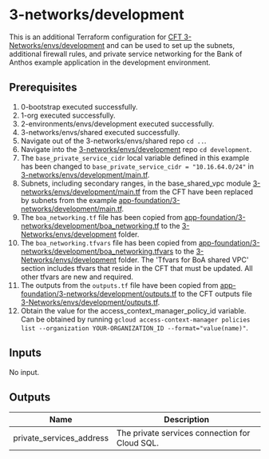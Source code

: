 # 3-networks/development

This is an additional Terraform configuration for [CFT 3-Networks/envs/development](https://github.com/terraform-google-modules/terraform-example-foundation/tree/master/3-networks/envs/development) and can be used to set up the subnets, additional firewall rules, and private service networking for the Bank of Anthos example application in the development environment.

## Prerequisites

1. 0-bootstrap executed successfully.
1. 1-org executed successfully.
1. 2-environments/envs/development executed successfully.
1. 3-networks/envs/shared executed successfully.
1. Navigate out of the 3-networks/envs/shared repo `cd ..`.
1. Navigate into the [3-networks/envs/development](https://github.com/terraform-google-modules/terraform-example-foundation/blob/master/3-networks/envs/development) repo `cd development`.
1. The `base_private_service_cidr` local variable defined in this example has been changed to `base_private_service_cidr = "10.16.64.0/24"` in [3-networks/envs/development/main.tf](https://github.com/terraform-google-modules/terraform-example-foundation/blob/master/3-networks/envs/development/main.tf).
1. Subnets, including secondary ranges, in the base_shared_vpc module [3-networks/envs/development/main.tf](https://github.com/terraform-google-modules/terraform-example-foundation/blob/master/3-networks/envs/development/main.tf) from the CFT have been replaced by subnets from the example [app-foundation/3-networks/development/main.tf](https://github.com/GoogleCloudPlatform/terraform-example-foundation-app/tree/main/app-foundation/3-networks/development/main.tf).
1. The `boa_networking.tf` file has been copied from [app-foundation/3-networks/development/boa_networking.tf](https://github.com/GoogleCloudPlatform/terraform-example-foundation-app/tree/main/app-foundation/3-networks/development/boa_networking.tf) to the [3-Networks/envs/development](https://github.com/terraform-google-modules/terraform-example-foundation/blob/master/3-networks/envs/development) folder.
1. The `boa_networking.tfvars` file has been copied from [app-foundation/3-networks/development/boa_networking.tfvars](https://github.com/GoogleCloudPlatform/terraform-example-foundation-app/tree/main/app-foundation/3-networks/development/boa_networking.tfvars) to the [3-Networks/envs/development](https://github.com/terraform-google-modules/terraform-example-foundation/blob/master/3-networks/envs/development) folder. The 'Tfvars for BoA shared VPC' section includes tfvars that reside in the CFT that must be updated. All other tfvars are new and required.
1. The outputs from the `outputs.tf` file have been copied from [app-foundation/3-networks/development/outputs.tf](https://github.com/GoogleCloudPlatform/terraform-example-foundation-app/tree/main/app-foundation/3-networks/development/outputs.tf) to the CFT outputs file [3-Networks/envs/development/outputs.tf](https://github.com/terraform-google-modules/terraform-example-foundation/blob/master/3-networks/envs/development/outputs.tf).
1. Obtain the value for the access_context_manager_policy_id variable. Can be obtained by running `gcloud access-context-manager policies list --organization YOUR-ORGANIZATION_ID --format="value(name)"`.

<!-- BEGINNING OF PRE-COMMIT-TERRAFORM DOCS HOOK -->
## Inputs

No input.

## Outputs

| Name | Description |
|------|-------------|
| private\_services\_address | The private services connection for Cloud SQL. |

<!-- END OF PRE-COMMIT-TERRAFORM DOCS HOOK -->
